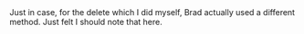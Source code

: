 ##

Just in case, for the delete which I did myself, Brad actually used a different method. Just felt I should note that here.
